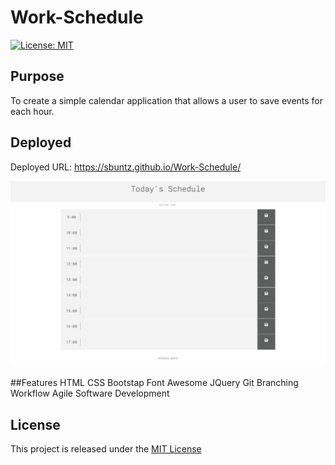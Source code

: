 # Work-Schedule
[![License: MIT](https://img.shields.io/badge/License-MIT-yellow.svg)](https://opensource.org/licenses/MIT)

## Purpose
To create a simple calendar application that allows a user to save events for each hour.

<a name="deployed"></a>
## Deployed 
Deployed URL: https://sbuntz.github.io/Work-Schedule/


![](/assets/images/screenshot.png)

##Features
HTML
CSS
Bootstap
Font Awesome
JQuery
Git Branching Workflow
Agile Software Development

## License
This project is released under the [MIT License](LICENSE)
